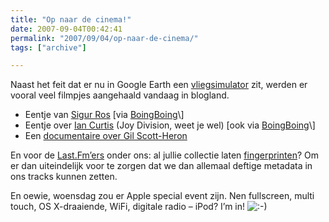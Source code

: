 ```yaml
---
title: "Op naar de cinema!"
date: 2007-09-04T00:42:41
permalink: "2007/09/04/op-naar-de-cinema/"
tags: ["archive"]

---
```

Naast het feit dat er nu in Google Earth een [vliegsimulator](http://earth.google.com/intl/en/userguide/v4/flightsim/index.html "http://earth.google.com/intl/en/userguide/v4/flightsim/index.html") zit, werden er vooral veel filmpjes aangehaald vandaag in blogland.

* Eentje van [Sigur Ros](http://emichrysalis.co.uk/sigurros/heima/film/heima_trailer.html "http://emichrysalis.co.uk/sigurros/heima/film/heima_trailer.html") \[via [BoingBoing](http://feeds.feedburner.com/~r/boingboing/iBag/~3/150616768/sigur-ros-documentar.html "http://feeds.feedburner.com/~r/boingboing/iBag/~3/150616768/sigur-ros-documentar.html")\]
* Eentje over [Ian Curtis](http://www.controlthemovie.com/ "http://www.controlthemovie.com/") (Joy Division, weet je wel) \[ook via [BoingBoing](http://feeds.feedburner.com/~r/boingboing/iBag/~3/150597237/new-biopic-on-joy-di.html "http://feeds.feedburner.com/~r/boingboing/iBag/~3/150597237/new-biopic-on-joy-di.html")\]
* Een [documentaire over Gil Scott-Heron](http://www.on-point.be/?p=822#comment-364 "http://www.on-point.be/?p=822#comment-364")

En voor de [Last.Fm’ers](http://www.last.fm/user/Habbakuk3/friends/ "http://www.last.fm/user/Habbakuk3/friends/") onder ons: al jullie collectie laten [fingerprinten](http://blog.last.fm/2007/08/29/audio-fingerprinting-for-clean-metadata "http://blog.last.fm/2007/08/29/audio-fingerprinting-for-clean-metadata")? Om er dan uiteindelijk voor te zorgen dat we dan allemaal deftige metadata in ons tracks kunnen zetten.

En oewie, woensdag zou er Apple special event zijn. Nen fullscreen, multi touch, OS X-draaiende, WiFi, digitale radio – iPod? I’m in! ![:-)](http://www.donebysimon.be/blog/wp-includes/images/smilies/icon_smile.gif)

